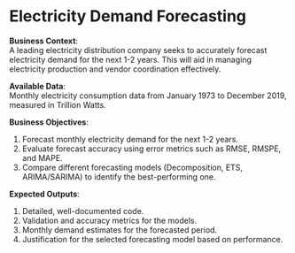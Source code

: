 # Electricity Demand Forecasting

**Business Context**:  
A leading electricity distribution company seeks to accurately forecast electricity demand for the next 1-2 years. This will aid in managing electricity production and vendor coordination effectively.

**Available Data**:  
Monthly electricity consumption data from January 1973 to December 2019, measured in Trillion Watts.

**Business Objectives**:  
1. Forecast monthly electricity demand for the next 1-2 years.  
2. Evaluate forecast accuracy using error metrics such as RMSE, RMSPE, and MAPE.  
3. Compare different forecasting models (Decomposition, ETS, ARIMA/SARIMA) to identify the best-performing one.

**Expected Outputs**:  
1. Detailed, well-documented code.  
2. Validation and accuracy metrics for the models.  
3. Monthly demand estimates for the forecasted period.  
4. Justification for the selected forecasting model based on performance.  

